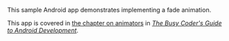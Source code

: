 This sample Android app demonstrates
implementing a fade animation.

This app is covered in 
[the chapter on animators](https://commonsware.com/Android/previews/animators)
in [*The Busy Coder's Guide to Android Development*](https://commonsware.com/Android/).

